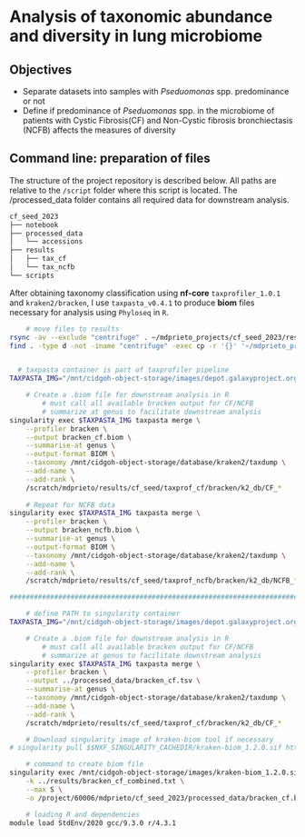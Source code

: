 # Analysis of taxonomic abundance and diversity in lung microbiome

## Objectives

- Separate datasets into samples with _Pseduomonas_ spp. predominance or not
- Define if predominance of  _Pseduomonas_ spp. in the microbiome of patients with Cystic Fibrosis(CF) and Non-Cystic fibrosis bronchiectasis (NCFB) affects the measures of diversity

## Command line: preparation of files

The structure of the project repository is described below. All paths are relative to the `/script` folder where this script is located. The /processed_data folder contains all required data for downstream analysis.

```sh
cf_seed_2023
├── notebook
├── processed_data
│   └── accessions
├── results
│   ├── tax_cf
│   └── tax_ncfb
└── scripts
```

After obtaining taxonomy classification using **nf-core** `taxprofiler_1.0.1` and `kraken2/bracken`, I use `taxpasta_v0.4.1` to produce **biom** files necessary for analysis using `Phyloseq` in `R`.

```sh
    # move files to results
rsync -av --exclude "centrifuge" . ~/mdprieto_projects/cf_seed_2023/results
find . -type d -not -iname "centrifuge" -exec cp -r '{}' '~/mdprieto_projects/cf_seed_2023/results{}' ';'


  # taxpasta container is part of taxprofiler pipeline
TAXPASTA_IMG="/mnt/cidgoh-object-storage/images/depot.galaxyproject.org-singularity-taxpasta-0.4.1--pyhdfd78af_0.img"

    # Create a .biom file for downstream analysis in R
        # must call all available bracken output for CF/NCFB
        # summarize at genus to facilitate downstream analysis
singularity exec $TAXPASTA_IMG taxpasta merge \
    --profiler bracken \
    --output bracken_cf.biom \
    --summarise-at genus \
    --output-format BIOM \
    --taxonomy /mnt/cidgoh-object-storage/database/kraken2/taxdump \
    --add-name \
    --add-rank \
    /scratch/mdprieto/results/cf_seed/taxprof_cf/bracken/k2_db/CF_*
    
    # Repeat for NCFB data
singularity exec $TAXPASTA_IMG taxpasta merge \
    --profiler bracken \
    --output bracken_ncfb.biom \
    --summarise-at genus \
    --output-format BIOM \
    --taxonomy /mnt/cidgoh-object-storage/database/kraken2/taxdump \
    --add-name \
    --add-rank \
    /scratch/mdprieto/results/cf_seed/taxprof_ncfb/bracken/k2_db/NCFB_*

####################################################################################

    # define PATH to singularity container
TAXPASTA_IMG="/mnt/cidgoh-object-storage/images/depot.galaxyproject.org-singularity-taxpasta-0.4.1--pyhdfd78af_0.img"

    # Create a .biom file for downstream analysis in R
        # must call all available bracken output for CF/NCFB
        # summarize at genus to facilitate downstream analysis
singularity exec $TAXPASTA_IMG taxpasta merge \
    --profiler bracken \
    --output ../processed_data/bracken_cf.tsv \
    --summarise-at genus \
    --taxonomy /mnt/cidgoh-object-storage/database/kraken2/taxdump \
    --add-name \
    --add-rank \
    /scratch/mdprieto/results/cf_seed/taxprof_cf/bracken/k2_db/CF_*
```

```sh
    # Download singularity image of kraken-biom tool if necessary 
# singularity pull $$NXF_SINGULARITY_CACHEDIR/kraken-biom_1.2.0.sif https://depot.galaxyproject.org/singularity/kraken-biom%3A1.2.0--pyh5e36f6f_0

    # command to create biom file
singularity exec /mnt/cidgoh-object-storage/images/kraken-biom_1.2.0.sif kraken-biom \
    -k ../results/bracken_cf_combined.txt \
    --max S \
    -o /project/60006/mdprieto/cf_seed_2023/processed_data/bracken_cf.biom

    # loading R and dependencies
module load StdEnv/2020 gcc/9.3.0 r/4.3.1
```
